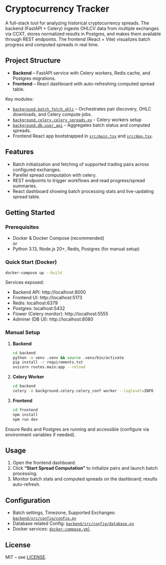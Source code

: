 # Cryptocurrency Tracker

A full-stack tool for analyzing historical cryptocurrency spreads. The backend (FastAPI + Celery) ingests OHLCV data from multiple exchanges via CCXT, stores normalized results in Postgres, and makes them available through REST endpoints. The frontend (React + Vite) visualizes batch progress and computed spreads in real time.

## Project Structure

- **Backend** – FastAPI service with Celery workers, Redis cache, and Postgres migrations.
- **Frontend** – React dashboard with auto-refreshing computed spread table.

Key modules:
- [`background.batch_fetch_ohlc`](backend/src/background/batch_fetch_ohlc.py) – Orchestrates pair discovery, OHLC downloads, and Celery compute jobs.
- [`background.celery.celery_spreads.py`](backend/src/background/celery/celery_spreads.py) - Celery workers setup
- [`background.db.user_api`](backend/src/background/db/user_api.py) – Aggregates batch status and computed spreads.
- Frontend React app bootstrapped in [`src/main.tsx`](frontend/src/main.tsx) and [`src/App.tsx`](frontend/src/App.tsx).

## Features

- Batch initialization and fetching of supported trading pairs across configured exchanges.
- Parellel spread computation with celery.
- REST endpoints to trigger workflows and read progress/spread summaries.
- React dashboard showing batch processing stats and live-updating spread table.

## Getting Started

### Prerequisites

- Docker & Docker Compose (recommended)  
  or
- Python 3.13, Node.js 20+, Redis, Postgres (for manual setup)

### Quick Start (Docker)

```sh
docker-compose up --build
```

Services exposed:

- Backend API: http://localhost:8000
- Frontend UI: http://localhost:5173
- Redis: localhost:6379
- Postgres: localhost:5432
- Flower (Celery monitor): http://localhost:5555
- Adminer (DB UI): http://localhost:8080

### Manual Setup

1. **Backend**

   ```sh
   cd backend
   python -m venv .venv && source .venv/bin/activate
   pip install -r requirements.txt
   uvicorn routes.main:app --reload
   ```

2. **Celery Worker**

   ```sh
   cd backend
   celery -A background.celery.celery_conf worker --loglevel=INFO
   ```

3. **Frontend**

   ```sh
   cd frontend
   npm install
   npm run dev
   ```

Ensure Redis and Postgres are running and accessible (configure via environment variables if needed).

## Usage

1. Open the frontend dashboard.
2. Click **“Start Spread Computation”** to initialize pairs and launch batch processing.
3. Monitor batch stats and computed spreads on the dashboard; results auto-refresh.

## Configuration

- Batch settings, Timezone, Supported Exchanges: [`backend/src/config/config.py`](backend/src/config/config.py)
- Database related Config: [`backend/src/config/database.py`](backend/src/config/database.py)
- Docker services: [`docker-compose.yml`](docker-compose.yml)

## License

MIT – see [LICENSE](LICENSE).